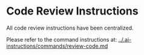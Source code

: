 # Code Review Instructions

All code review instructions have been centralized.

Please refer to the command instructions at: [../.ai-instructions/commands/review-code.md](../.ai-instructions/commands/review-code.md)
